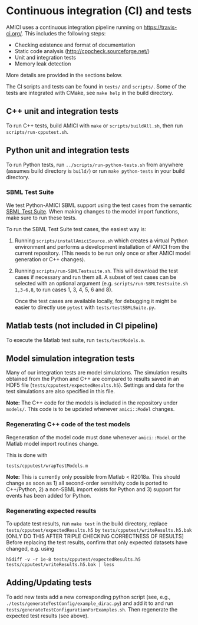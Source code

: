 # Continuous integration (CI) and tests

AMICI uses a continuous integration pipeline running on https://travis-ci.org/.
This includes the following steps:

- Checking existence and format of documentation
- Static code analysis (http://cppcheck.sourceforge.net/)
- Unit and integration tests
- Memory leak detection

More details are provided in the sections below.

The CI scripts and tests can be found in `tests/` and `scripts/`. Some of the
tests are integrated with CMake, see `make help` in the build directory. 


## C++ unit and integration tests

To run C++ tests, build AMICI with `make` or `scripts/buildAll.sh`,
then run `scripts/run-cpputest.sh`.


## Python unit and integration tests

To run Python tests, run `../scripts/run-python-tests.sh` from anywhere
(assumes build directory is `build/`) or run `make python-tests` in your build
directory.

### SBML Test Suite

We test Python-AMICI SBML support using the test cases from the semantic
[SBML Test Suite](https://github.com/sbmlteam/sbml-test-suite/). When making
changes to the model import functions, make sure to run these tests.

To run the SBML Test Suite test cases, the easiest way is:

1. Running `scripts/installAmiciSource.sh` which
   creates a virtual Python environment and performs a development installation
   of AMICI from the current repository. (This needs to be run only once or
   after AMICI model generation or C++ changes).

2. Running `scripts/run-SBMLTestsuite.sh`. This will download the test cases
   if necessary and run them all. A subset of test cases can be selected with
   an optional argument (e.g. `scripts/run-SBMLTestsuite.sh 1,3-6,8`, to run
   cases 1, 3, 4, 5, 6 and 8).

   Once the test cases are available locally, for debugging it might be easier
   to directly use `pytest` with `tests/testSBMLSuite.py`.


## Matlab tests (not included in CI pipeline)

To execute the Matlab test suite, run `tests/testModels.m`.


## Model simulation integration tests

Many of our integration tests are model simulations. The simulation results
obtained from the Python and C++ are compared to results saved in an HDF5 file
(`tests/cpputest/expectedResults.h5`).
Settings and data for the test simulations are also specified in this file.

**Note:** The C++ code for the models is included in the repository under 
`models/`.
This code is to be updated whenever `amici::Model` changes.


### Regenerating C++ code of the test models

Regeneration of the model code must done whenever `amici::Model` or
the Matlab model import routines change.

This is done with
  
    tests/cpputest/wrapTestModels.m

**Note:** This is currently only possible from Matlab < R2018a. This should
change as soon as 1) all second-order sensitivity code is ported to C++/Python,
2) a non-SBML import exists for Python and 3) support for events has been added
for Python.
    
    
### Regenerating expected results

To update test results, run `make test` in the build directory,
replace `tests/cpputest/expectedResults.h5` by 
`tests/cpputest/writeResults.h5.bak` 
[ONLY DO THIS AFTER TRIPLE CHECKING CORRECTNESS OF RESULTS]
Before replacing the test results, confirm that only expected datasets have
changed, e.g. using 

    h5diff -v -r 1e-8 tests/cpputest/expectedResults.h5 tests/cpputest/writeResults.h5.bak | less


## Adding/Updating tests

To add new tests add a new corresponding python script (see, e.g.,
`./tests/generateTestConfig/example_dirac.py`) and add it to and run 
`tests/generateTestConfigurationForExamples.sh`.
Then regenerate the expected test results (see above).
